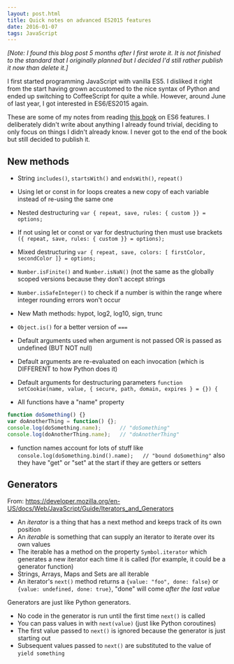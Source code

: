 ```yaml
---
layout: post.html
title: Quick notes on advanced ES2015 features
date: 2016-01-07
tags: JavaScript
---
```


*[Note: I found this blog post 5 months after I first wrote it. It is not finished to the standard that I originally planned but I decided I'd still rather publish it now than delete it.]*

I first started programming JavaScript with vanilla ES5. I disliked it right from the start having grown accustomed to the nice syntax of Python and ended up switching to CoffeeScript for quite a while. However, around June of last year, I got interested in ES6/ES2015 again.

These are some of my notes from reading [this book](https://leanpub.com/understandinges6/read/) on ES6 features. I deliberately didn't write about anything I already found trivial, deciding to only focus on things I didn't already know. I never got to the end of the book but still decided to publish it.

<!--more-->

## New methods

- String `includes()`, `startsWith()` and `endsWith()`, `repeat()`
- Using let or const in for loops creates a new copy of each variable instead of re-using the same one
- Nested destructuring `var { repeat, save, rules: { custom }} = options;`
- If not using let or const or var for destructuring then must use brackets `({ repeat, save, rules: { custom }} = options);`
- Mixed destructuring `var { repeat, save, colors: [ firstColor, secondColor ]} = options;`
- `Number.isFinite()` and `Number.isNaN()` (not the same as the globally scoped versions because they don't accept strings
- `Number.isSafeInteger()` to check if a number is within the range where integer rounding errors won't occur
- New Math methods: hypot, log2, log10, sign, trunc
- `Object.is()` for a better version of `===`

- Default arguments used when argument is not passed OR is passed as undefined (BUT NOT null)
- Default arguments are re-evaluated on each invocation (which is DIFFERENT to how Python does it)
- Default arguments for destructuring parameters `function setCookie(name, value, { secure, path, domain, expires } = {}) {`

- All functions have a "name" property

```js
function doSomething() {}
var doAnotherThing = function() {};
console.log(doSomething.name);      // "doSomething"
console.log(doAnotherThing.name);   // "doAnotherThing"
```

- function names account for lots of stuff like `console.log(doSomething.bind().name);   // "bound doSomething"` also they have "get" or "set" at the start if they are getters or setters

## Generators

From: <https://developer.mozilla.org/en-US/docs/Web/JavaScript/Guide/Iterators_and_Generators>

- An *iterator* is a thing that has a next method and keeps track of its own position
- An *iterable* is something that can supply an iterator to iterate over its own values
- The iterable has a method on the property `Symbol.iterator` which generates a new iterator each time it is called (for example, it could be a generator function)
- Strings, Arrays, Maps and Sets are all iterable
- An iterator's `next()` method returns a `{value: "foo", done: false}` or `{value: undefined, done: true}`, "done" will come *after the last value*

Generators are just like Python generators.

- No code in the generator is run until the first time `next()` is called
- You can pass values in with `next(value)` (just like Python coroutines)
- The first value passed to `next()` is ignored because the generator is just starting out
- Subsequent values passed to `next()` are substituted to the value of `yield something`
